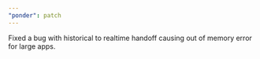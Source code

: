 ```yaml
---
"ponder": patch
---
```


Fixed a bug with historical to realtime handoff causing out of memory error for large apps.
